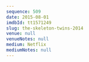 ```yaml
---
sequence: 509
date: 2015-08-01
imdbId: tt1571249
slug: the-skeleton-twins-2014
venue: null
venueNotes: null
medium: Netflix
mediumNotes: null
---
```

